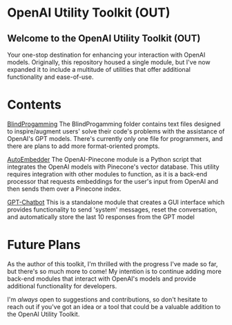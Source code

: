 # OpenAI Utility Toolkit (OUT)
## Welcome to the OpenAI Utility Toolkit (OUT) 
Your one-stop destination for enhancing your interaction with OpenAI models. Originally, this repository housed a single module, but I've now expanded it to include a multitude of utilities that offer additional functionality and ease-of-use.

# Contents
[BlindProgamming](https://github.com/Daethyra/OUT/tree/master/BlindProgamming)
The BlindProgamming folder contains text files designed to inspire/augment users' solve their code's problems with the assistance of OpenAI's GPT models. 
There's currently only one file for programmers, and there are plans to add more format-oriented prompts.

[AutoEmbedder](https://github.com/Daethyra/OUT/tree/master/GPT%20Auto-embed%20Messages)
The OpenAI-Pinecone module is a Python script that integrates the OpenAI models with Pinecone's vector database. 
This utility requires integration with other modules to function, as it is a back-end processor that requests embeddings for the user's input from OpenAI and then sends them over a Pinecone index.

[GPT-Chatbot](https://github.com/Daethyra/OUT/tree/master/gpt-chatbot)
This is a standalone module that creates a GUI interface which provides functionality to send 'system' messages, reset the conversation, and automatically store the last 10 responses from the GPT model

# Future Plans

As the author of this toolkit, I'm thrilled with the progress I've made so far, but there's so much more to come! My intention is to continue adding more back-end modules that interact with OpenAI's models and provide additional functionality for developers. 

I'm *always* open to suggestions and contributions, so don't hesitate to reach out if you've got an idea or a tool that could be a valuable addition to the OpenAI Utility Toolkit.
